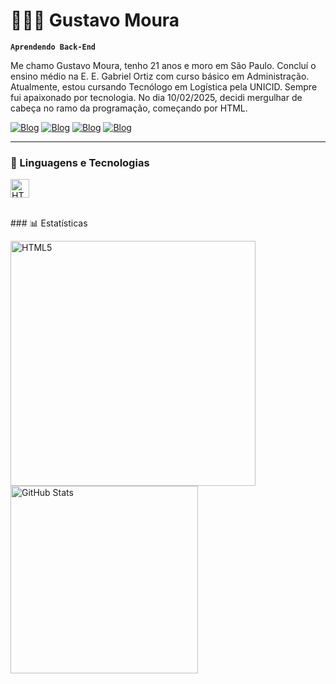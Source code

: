 # 👨🏾‍💻 Gustavo Moura

**`Aprendendo Back-End`**

Me chamo Gustavo Moura, tenho 21 anos e moro em São Paulo. Concluí o ensino médio na E. E. Gabriel Ortiz com curso básico em Administração. Atualmente, estou cursando Tecnólogo em Logística pela UNICID. Sempre fui apaixonado por tecnologia. No dia 10/02/2025, decidi mergulhar de cabeça no ramo da programação, começando por HTML.

[![Blog](https://img.shields.io/badge/Instagram-red?style=for-the-badge&logo=instagram&logoColor=white)](https://www.instagram.com/gmoura_djesus/?igsh=c21ueTRjaHlmOWto) [![Blog](https://img.shields.io/badge/LinkedIn-0077B5?style=for-the-badge&logo=linkedin&logoColor=white)](https://www.linkedin.com/in/gustavo-moura-861938222/) [![Blog](https://img.shields.io/badge/WhatsApp-25D366?style=for-the-badge&logo=whatsapp&logoColor=white)](https://wa.me/qr/YVEZDTIVTWLEK1) [![Blog](https://img.shields.io/badge/Gmail-D14836?style=for-the-badge&logo=gmail&logoColor=white)](mailto:gustavomouradejesus@gmai.com)


---

### 🤖 Linguagens e Tecnologias

<img
 aling="left"
 alt="HTML5"
 width="30px"
 style="padding-right: 10px;"
 src="https://icongr.am/devicon/html5-original.svg?size=128&color=currentColor" />
 
<br>
 ### 📊 Estatísticas 

 <img
 aling="left"
 alt="HTML5"
 width="392px"
 style="padding-right: 50px;"
 src="https://github-readme-stats.vercel.app/api?username=GustavoMouraDeJesus&show_icons=true&theme=tokyonight&include_all_commits&locale=pt-br" />
 <img
 aling="left"
 alt="GitHub Stats"
 width="300px"
 style="padding-right: 50px;"
 src="https://github-readme-stats.vercel.app/api/top-langs/?username=GustavoMouraDeJesus&theme=tokyonight&locale=pt-br&layout=compact&custom_title=Tecnologias&langs_count=5" />

                      
